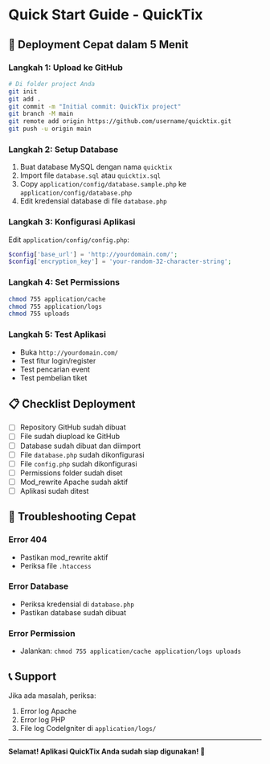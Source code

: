 # Quick Start Guide - QuickTix

## 🚀 Deployment Cepat dalam 5 Menit

### Langkah 1: Upload ke GitHub
```bash
# Di folder project Anda
git init
git add .
git commit -m "Initial commit: QuickTix project"
git branch -M main
git remote add origin https://github.com/username/quicktix.git
git push -u origin main
```

### Langkah 2: Setup Database
1. Buat database MySQL dengan nama `quicktix`
2. Import file `database.sql` atau `quicktix.sql`
3. Copy `application/config/database.sample.php` ke `application/config/database.php`
4. Edit kredensial database di file `database.php`

### Langkah 3: Konfigurasi Aplikasi
Edit `application/config/config.php`:
```php
$config['base_url'] = 'http://yourdomain.com/';
$config['encryption_key'] = 'your-random-32-character-string';
```

### Langkah 4: Set Permissions
```bash
chmod 755 application/cache
chmod 755 application/logs
chmod 755 uploads
```

### Langkah 5: Test Aplikasi
- Buka `http://yourdomain.com/`
- Test fitur login/register
- Test pencarian event
- Test pembelian tiket

## 📋 Checklist Deployment

- [ ] Repository GitHub sudah dibuat
- [ ] File sudah diupload ke GitHub
- [ ] Database sudah dibuat dan diimport
- [ ] File `database.php` sudah dikonfigurasi
- [ ] File `config.php` sudah dikonfigurasi
- [ ] Permissions folder sudah diset
- [ ] Mod_rewrite Apache sudah aktif
- [ ] Aplikasi sudah ditest

## 🔧 Troubleshooting Cepat

### Error 404
- Pastikan mod_rewrite aktif
- Periksa file `.htaccess`

### Error Database
- Periksa kredensial di `database.php`
- Pastikan database sudah dibuat

### Error Permission
- Jalankan: `chmod 755 application/cache application/logs uploads`

## 📞 Support

Jika ada masalah, periksa:
1. Error log Apache
2. Error log PHP
3. File log CodeIgniter di `application/logs/`

---

**Selamat! Aplikasi QuickTix Anda sudah siap digunakan! 🎉** 